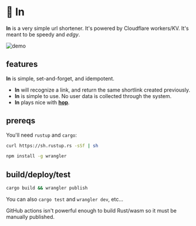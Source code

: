 # 📎 ln
**ln** is a very simple url shortener. It's powered by Cloudflare workers/KV. It's meant to be speedy and *edgy*. 

![demo](./demo.gif)

## features
**ln** is simple, set-and-forget, and idempotent.
* **ln** will recognize a link, and return the same shortlink created previously.
* **ln** is simple to use. No user data is collected through the system.
* **ln** plays nice with [**hop**](https://github.com/jchen/hop).

## prereqs
You'll need `rustup` and `cargo`: 
```sh
curl https://sh.rustup.rs -sSf | sh
```
```sh
npm install -g wrangler
```

## build/deploy/test
```sh
cargo build && wrangler publish
```
You can also `cargo test` and `wrangler dev`, etc...

GitHub actions isn't powerful enough to build Rust/wasm so it must be manually published. 

